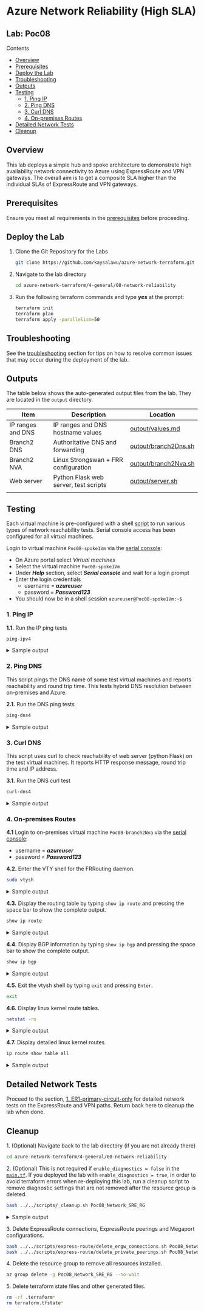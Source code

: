 # Azure Network Reliability (High SLA) <!-- omit from toc -->

## Lab: Poc08 <!-- omit from toc -->

Contents

- [Overview](#overview)
- [Prerequisites](#prerequisites)
- [Deploy the Lab](#deploy-the-lab)
- [Troubleshooting](#troubleshooting)
- [Outputs](#outputs)
- [Testing](#testing)
  - [1. Ping IP](#1-ping-ip)
  - [2. Ping DNS](#2-ping-dns)
  - [3. Curl DNS](#3-curl-dns)
  - [4. On-premises Routes](#4-on-premises-routes)
- [Detailed Network Tests](#detailed-network-tests)
- [Cleanup](#cleanup)

## Overview

This lab deploys a simple hub and spoke architecture to demonstrate high availability network connectivity to Azure using ExpressRoute and VPN gateways. The overall aim is to get a composite SLA higher than the individual SLAs of ExpressRoute and VPN gateways.

## Prerequisites

Ensure you meet all requirements in the [prerequisites](../../prerequisites/README.md) before proceeding.

## Deploy the Lab

1. Clone the Git Repository for the Labs

   ```sh
   git clone https://github.com/kaysalawu/azure-network-terraform.git
   ```

2. Navigate to the lab directory

   ```sh
   cd azure-network-terraform/4-general/08-network-reliability
   ```

3. Run the following terraform commands and type ***yes*** at the prompt:

   ```sh
   terraform init
   terraform plan
   terraform apply -parallelism=50
   ```

## Troubleshooting

See the [troubleshooting](../../troubleshooting/README.md) section for tips on how to resolve common issues that may occur during the deployment of the lab.

## Outputs

The table below shows the auto-generated output files from the lab. They are located in the `output` directory.

| Item    | Description  | Location |
|--------|--------|--------|
| IP ranges and DNS | IP ranges and DNS hostname values | [output/values.md](./output/values.md) |
| Branch2 DNS | Authoritative DNS and forwarding | [output/branch2Dns.sh](./output/branch2Dns.sh) |
| Branch2 NVA | Linux Strongswan + FRR configuration | [output/branch2Nva.sh](./output/branch2Nva.sh) |
| Web server | Python Flask web server, test scripts | [output/server.sh](./output/server.sh) |
||||

## Testing

Each virtual machine is pre-configured with a shell [script](../../scripts/server.sh) to run various types of network reachability tests. Serial console access has been configured for all virtual machines.

Login to virtual machine `Poc08-spoke1Vm` via the [serial console](https://learn.microsoft.com/en-us/troubleshoot/azure/virtual-machines/serial-console-overview#access-serial-console-for-virtual-machines-via-azure-portal):

- On Azure portal select *Virtual machines*
- Select the virtual machine `Poc08-spoke1Vm`
- Under ***Help*** section, select ***Serial console*** and wait for a login prompt
- Enter the login credentials
  - username = ***azureuser***
  - password = ***Password123***
- You should now be in a shell session `azureuser@Poc08-spoke1Vm:~$`

### 1. Ping IP

**1.1.** Run the IP ping tests

```sh
ping-ipv4
```

<details>

<summary>Sample output</summary>

```sh
azureuser@spoke1Vm:~$ ping-ipv4

 ping ipv4 ...

branch2 - 10.20.0.5 -OK 29.331 ms
hub1    - 10.11.0.5 -OK 4.083 ms
spoke1  - 10.1.0.5 -OK 0.045 ms
internet - icanhazip.com -NA
```

</details>
<p>

### 2. Ping DNS

This script pings the DNS name of some test virtual machines and reports reachability and round trip time. This tests hybrid DNS resolution between on-premises and Azure.

**2.1.** Run the DNS ping tests

```sh
ping-dns4
```

<details>

<summary>Sample output</summary>

```sh
azureuser@spoke1Vm:~$ ping-dns4

 ping dns ipv4 ...

branch2vm.corp - 10.20.0.5 -OK 26.033 ms
hub1vm.eu.az.corp - 10.11.0.5 -OK 1.584 ms
spoke1vm.eu.az.corp - 10.1.0.5 -OK 0.046 ms
icanhazip.com - 104.16.184.241 -NA
```

</details>
<p>

### 3. Curl DNS

This script uses curl to check reachability of web server (python Flask) on the test virtual machines. It reports HTTP response message, round trip time and IP address.

**3.1.** Run the DNS curl test

```sh
curl-dns4
```

<details>

<summary>Sample output</summary>

```sh
azureuser@spoke1Vm:~$ curl-dns4

 curl dns ipv4 ...

200 (0.053974s) - 10.20.0.5 - branch2vm.corp
200 (0.011361s) - 10.11.0.5 - hub1vm.eu.az.corp
200 (0.006002s) - 10.1.0.5 - spoke1vm.eu.az.corp
200 (0.022728s) - 104.16.185.241 - icanhazip.com
```

</details>
<p>

### 4. On-premises Routes

**4.1** Login to on-premises virtual machine `Poc08-branch2Nva` via the [serial console](https://learn.microsoft.com/en-us/troubleshoot/azure/virtual-machines/serial-console-overview#access-serial-console-for-virtual-machines-via-azure-portal):
  - username = ***azureuser***
  - password = ***Password123***

**4.2.** Enter the VTY shell for the FRRouting daemon.

```sh
sudo vtysh
```

<details>

<summary>Sample output</summary>

```sh
azureuser@branch2Nva:~$ sudo vtysh

Hello, this is FRRouting (version 7.2.1).
Copyright 1996-2005 Kunihiro Ishiguro, et al.
```

</details>
<p>

**4.3.** Display the routing table by typing `show ip route` and pressing the space bar to show the complete output.

```sh
show ip route
```

<details>

<summary>Sample output</summary>

```sh
branch2Nva# show ip route
Codes: K - kernel route, C - connected, S - static, R - RIP,
       O - OSPF, I - IS-IS, B - BGP, E - EIGRP, N - NHRP,
       T - Table, v - VNC, V - VNC-Direct, A - Babel, D - SHARP,
       F - PBR, f - OpenFabric,
       > - selected route, * - FIB route, q - queued route, r - rejected route

S   0.0.0.0/0 [1/0] via 10.20.1.1, eth0, 1d14h40m
K>* 0.0.0.0/0 [0/100] via 10.20.1.1, eth0, src 10.20.1.9, 1d14h40m
B>  10.1.0.0/20 [20/0] via 10.20.17.4 (recursive), 21:12:45
  *                      via 10.20.1.1, eth0, 21:12:45
                       via 10.20.17.5 (recursive), 21:12:45
                         via 10.20.1.1, eth0, 21:12:45
B>  10.11.0.0/20 [20/0] via 10.20.17.4 (recursive), 21:12:45
  *                       via 10.20.1.1, eth0, 21:12:45
                        via 10.20.17.5 (recursive), 21:12:45
                          via 10.20.1.1, eth0, 21:12:45
B>  10.11.16.0/20 [20/0] via 10.20.17.4 (recursive), 21:12:45
  *                        via 10.20.1.1, eth0, 21:12:45
                         via 10.20.17.5 (recursive), 21:12:45
                           via 10.20.1.1, eth0, 21:12:45
S>* 10.20.0.0/24 [1/0] via 10.20.1.1, eth0, 1d14h40m
C>* 10.20.1.0/24 is directly connected, eth0, 1d14h40m
C>* 10.20.2.0/24 is directly connected, eth1, 1d14h40m
S>* 10.20.17.4/32 [1/0] via 10.20.1.1, eth0, 1d14h40m
S>* 10.20.17.5/32 [1/0] via 10.20.1.1, eth0, 1d14h40m
K>* 168.63.129.16/32 [0/100] via 10.20.1.1, eth0, src 10.20.1.9, 1d14h40m
K>* 169.254.169.254/32 [0/100] via 10.20.1.1, eth0, src 10.20.1.9, 1d14h40m
C>* 192.168.20.20/32 is directly connected, lo, 1d14h40m
```

We can see the Vnet ranges learned dynamically via BGP.

</details>
<p>

**4.4.** Display BGP information by typing `show ip bgp` and pressing the space bar to show the complete output.

```sh
show ip bgp
```

<details>

<summary>Sample output</summary>

```sh
branch2Nva# show ip bgp
BGP table version is 214, local router ID is 192.168.20.20, vrf id 0
Default local pref 100, local AS 65002
Status codes:  s suppressed, d damped, h history, * valid, > best, = multipath,
               i internal, r RIB-failure, S Stale, R Removed
Nexthop codes: @NNN nexthop's vrf id, < announce-nh-self
Origin codes:  i - IGP, e - EGP, ? - incomplete

   Network          Next Hop            Metric LocPrf Weight Path
*= 10.1.0.0/20      10.20.17.5                    300      0 65515 12076 64512 12076 i
*>                  10.20.17.4                    300      0 65515 12076 64512 12076 i
*= 10.11.0.0/20     10.20.17.5                    300      0 65515 12076 64512 12076 i
*>                  10.20.17.4                    300      0 65515 12076 64512 12076 i
*= 10.11.16.0/20    10.20.17.5                    300      0 65515 12076 64512 12076 i
*>                  10.20.17.4                    300      0 65515 12076 64512 12076 i
*> 10.20.0.0/24     0.0.0.0                  0         32768 i

Displayed  4 routes and 7 total paths
```

We can see the hub and spoke Vnet ranges being learned dynamically in the BGP table.

</details>
<p>

**4.5.** Exit the vtysh shell by typing `exit` and pressing `Enter`.

```sh
exit
```

**4.6.** Display linux kernel route tables.

```sh
netstat -rn
```

<details>

<summary>Sample output</summary>

```sh
azureuser@branch2Nva:~$ netstat -rn
Kernel IP routing table
Destination     Gateway         Genmask         Flags   MSS Window  irtt Iface
0.0.0.0         10.20.1.1       0.0.0.0         UG        0 0          0 eth0
10.1.0.0        10.20.1.1       255.255.240.0   UG        0 0          0 eth0
10.11.0.0       10.20.1.1       255.255.240.0   UG        0 0          0 eth0
10.11.16.0      10.20.1.1       255.255.240.0   UG        0 0          0 eth0
10.20.0.0       10.20.1.1       255.255.255.0   UG        0 0          0 eth0
10.20.1.0       0.0.0.0         255.255.255.0   U         0 0          0 eth0
10.20.2.0       0.0.0.0         255.255.255.0   U         0 0          0 eth1
10.20.17.4      10.20.1.1       255.255.255.255 UGH       0 0          0 eth0
10.20.17.5      10.20.1.1       255.255.255.255 UGH       0 0          0 eth0
168.63.129.16   10.20.1.1       255.255.255.255 UGH       0 0          0 eth0
169.254.169.254 10.20.1.1       255.255.255.255 UGH       0 0          0 eth0
```

</details>
<p>

**4.7.** Display detailed linux kernel routes

```sh
ip route show table all
```

<details>

<summary>Sample output</summary>

```sh
azureuser@branch2Nva:~$ ip route show table all
168.63.129.16 via 10.20.2.1 dev eth1 table rt1
default via 10.20.1.1 dev eth0 proto dhcp src 10.20.1.9 metric 100
10.1.0.0/20 via 10.20.1.1 dev eth0 proto bgp metric 20
10.11.0.0/20 via 10.20.1.1 dev eth0 proto bgp metric 20
10.11.16.0/20 via 10.20.1.1 dev eth0 proto bgp metric 20
10.20.0.0/24 via 10.20.1.1 dev eth0 proto static metric 20
10.20.1.0/24 dev eth0 proto kernel scope link src 10.20.1.9
10.20.2.0/24 dev eth1 proto kernel scope link src 10.20.2.9
10.20.17.4 via 10.20.1.1 dev eth0 proto static metric 20
10.20.17.5 via 10.20.1.1 dev eth0 proto static metric 20
168.63.129.16 via 10.20.1.1 dev eth0 proto dhcp src 10.20.1.9 metric 100
169.254.169.254 via 10.20.1.1 dev eth0 proto dhcp src 10.20.1.9 metric 100
local 10.20.1.9 dev eth0 table local proto kernel scope host src 10.20.1.9
broadcast 10.20.1.255 dev eth0 table local proto kernel scope link src 10.20.1.9
local 10.20.2.9 dev eth1 table local proto kernel scope host src 10.20.2.9
broadcast 10.20.2.255 dev eth1 table local proto kernel scope link src 10.20.2.9
local 127.0.0.0/8 dev lo table local proto kernel scope host src 127.0.0.1
local 127.0.0.1 dev lo table local proto kernel scope host src 127.0.0.1
broadcast 127.255.255.255 dev lo table local proto kernel scope link src 127.0.0.1
local 192.168.20.20 dev lo table local proto kernel scope host src 192.168.20.20
broadcast 192.168.20.20 dev lo table local proto kernel scope link src 192.168.20.20
::1 dev lo proto kernel metric 256 pref medium
fe80::/64 dev eth1 proto kernel metric 256 pref medium
fe80::/64 dev eth0 proto kernel metric 256 pref medium
local ::1 dev lo table local proto kernel metric 0 pref medium
anycast fe80:: dev eth0 table local proto kernel metric 0 pref medium
anycast fe80:: dev eth1 table local proto kernel metric 0 pref medium
local fe80::20d:3aff:fedd:6043 dev eth0 table local proto kernel metric 0 pref medium
local fe80::20d:3aff:fedd:63b3 dev eth1 table local proto kernel metric 0 pref medium
multicast ff00::/8 dev eth1 table local proto kernel metric 256 pref medium
multicast ff00::/8 dev eth0 table local proto kernel metric 256 pref medium
```

</details>
<p>

## Detailed Network Tests

Proceed to the section, [1. ER1-primary-circuit-only](./tests/1.%20ER1-primary-circuit-only.md) for detailed network tests on the ExpressRoute and VPN paths. Return back here to cleanup the lab when done.

## Cleanup

1\. (Optional) Navigate back to the lab directory (if you are not already there)

```sh
cd azure-network-terraform/4-general/08-network-reliability
```

2\. (Optional) This is not required if `enable_diagnostics = false` in the [`main.tf`](./02-main.tf). If you deployed the lab with `enable_diagnostics = true`, in order to avoid terraform errors when re-deploying this lab, run a cleanup script to remove diagnostic settings that are not removed after the resource group is deleted.

```sh
bash ../../scripts/_cleanup.sh Poc08_Network_SRE_RG
```

<details>

<summary>Sample output</summary>

```sh
08-network-reliability$ bash ../../scripts/_cleanup.sh Poc08_Network_SRE_RG

Resource group: Poc08_Network_SRE_RG

⏳ Checking for diagnostic settings on resources in Poc08_Network_SRE_RG ...
➜  Checking firewall ...
➜  Checking vnet gateway ...
    ❌ Deleting: diag setting [Poc08-branch2-ergw-diag] for vnet gateway [Poc08-branch2-ergw] ...
    ❌ Deleting: diag setting [Poc08-hub1-ergw-diag] for vnet gateway [Poc08-hub1-ergw] ...
    ❌ Deleting: diag setting [Poc08-hub1-vpngw-diag] for vnet gateway [Poc08-hub1-vpngw] ...
➜  Checking vpn gateway ...
➜  Checking er gateway ...
➜  Checking app gateway ...
⏳ Checking for azure policies in Poc08_Network_SRE_RG ...
Done!
```

</details>
<p>

3\. Delete ExpressRoute connections, ExpressRoute peerings and Megaport configurations.

```sh
bash ../../scripts/express-route/delete_ergw_connections.sh Poc08_Network_SRE_RG
bash ../../scripts/express-route/delete_private_peerings.sh Poc08_Network_SRE_RG
```

4\. Delete the resource group to remove all resources installed.

```sh
az group delete -g Poc08_Network_SRE_RG --no-wait
```

5\. Delete terraform state files and other generated files.

```sh
rm -rf .terraform*
rm terraform.tfstate*
```
